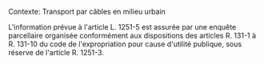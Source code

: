 Contexte: Transport par câbles en milieu urbain

L'information prévue à l'article L. 1251-5 est assurée par une enquête parcellaire organisée conformément aux dispositions des articles R. 131-1 à R. 131-10 du code de l'expropriation pour cause d'utilité publique, sous réserve de l'article R. 1251-3.